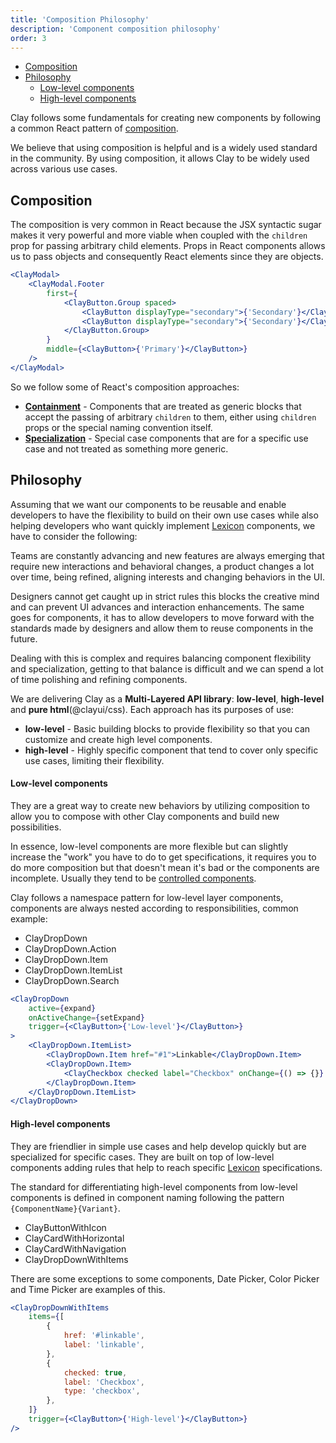 ```yaml
---
title: 'Composition Philosophy'
description: 'Component composition philosophy'
order: 3
---
```


<div class="nav-toc-absolute">
<div class="nav-toc">

-   [Composition](#composition)
-   [Philosophy](#philosophy)
    -   [Low-level components](#low-level-components)
    -   [High-level components](#high-level-components)

</div>
</div>

Clay follows some fundamentals for creating new components by following a common React pattern of [composition](https://reactjs.org/docs/composition-vs-inheritance.html).

We believe that using composition is helpful and is a widely used standard in the community. By using composition, it allows Clay to be widely used across various use cases.

## Composition

The composition is very common in React because the JSX syntactic sugar makes it very powerful and more viable when coupled with the `children` prop for passing arbitrary child elements. Props in React components allows us to pass objects and consequently React elements since they are objects.

```jsx
<ClayModal>
	<ClayModal.Footer
		first={
			<ClayButton.Group spaced>
				<ClayButton displayType="secondary">{'Secondary'}</ClayButton>
				<ClayButton displayType="secondary">{'Secondary'}</ClayButton>
			</ClayButton.Group>
		}
		middle={<ClayButton>{'Primary'}</ClayButton>}
	/>
</ClayModal>
```

So we follow some of React's composition approaches:

<div class="clay-ullist">

-   [**Containment**](https://reactjs.org/docs/composition-vs-inheritance.html#containment) - Components that are treated as generic blocks that accept the passing of arbitrary `children` to them, either using `children` props or the special naming convention itself.
-   [**Specialization**](https://reactjs.org/docs/composition-vs-inheritance.html#specialization) - Special case components that are for a specific use case and not treated as something more generic.

</div>

## Philosophy

Assuming that we want our components to be reusable and enable developers to have the flexibility to build on their own use cases while also helping developers who want quickly implement [Lexicon](https://lexicondesign.io) components, we have to consider the following:

Teams are constantly advancing and new features are always emerging that require new interactions and behavioral changes, a product changes a lot over time, being refined, aligning interests and changing behaviors in the UI.

Designers cannot get caught up in strict rules this blocks the creative mind and can prevent UI advances and interaction enhancements. The same goes for components, it has to allow developers to move forward with the standards made by designers and allow them to reuse components in the future.

Dealing with this is complex and requires balancing component flexibility and specialization, getting to that balance is difficult and we can spend a lot of time polishing and refining components.

We are delivering Clay as a **Multi-Layered API library**: **low-level**, **high-level** and **pure html**(@clayui/css). Each approach has its purposes of use:

<div class="clay-ullist">

-   **low-level** - Basic building blocks to provide flexibility so that you can customize and create high level components.
-   **high-level** - Highly specific component that tend to cover only specific use cases, limiting their flexibility.

</div>

#### Low-level components

They are a great way to create new behaviors by utilizing composition to allow you to compose with other Clay components and build new possibilities.

In essence, low-level components are more flexible but can slightly increase the "work" you have to do to get specifications, it requires you to do more composition but that doesn't mean it's bad or the components are incomplete. Usually they tend to be [controlled components](https://reactjs.org/docs/forms.html#controlled-components).

Clay follows a namespace pattern for low-level layer components, components are always nested according to responsibilities, common example:

<div class="clay-ullist">

-   ClayDropDown
-   ClayDropDown.Action
-   ClayDropDown.Item
-   ClayDropDown.ItemList
-   ClayDropDown.Search

</div>

```jsx
<ClayDropDown
	active={expand}
	onActiveChange={setExpand}
	trigger={<ClayButton>{'Low-level'}</ClayButton>}
>
	<ClayDropDown.ItemList>
		<ClayDropDown.Item href="#1">Linkable</ClayDropDown.Item>
		<ClayDropDown.Item>
			<ClayCheckbox checked label="Checkbox" onChange={() => {}} />
		</ClayDropDown.Item>
	</ClayDropDown.ItemList>
</ClayDropDown>
```

#### High-level components

They are friendlier in simple use cases and help develop quickly but are specialized for specific cases. They are built on top of low-level components adding rules that help to reach specific [Lexicon](https://lexicondesign.io) specifications.

The standard for differentiating high-level components from low-level components is defined in component naming following the pattern `{ComponentName}{Variant}`.

<div class="clay-ullist">

-   ClayButtonWithIcon
-   ClayCardWithHorizontal
-   ClayCardWithNavigation
-   ClayDropDownWithItems

</div>

<div class="clay-site-alert alert alert-warning">
   There are some exceptions to some components, Date Picker, Color Picker and Time Picker are examples of this.
</div>

```jsx
<ClayDropDownWithItems
	items={[
		{
			href: '#linkable',
			label: 'linkable',
		},
		{
			checked: true,
			label: 'Checkbox',
			type: 'checkbox',
		},
	]}
	trigger={<ClayButton>{'High-level'}</ClayButton>}
/>
```
